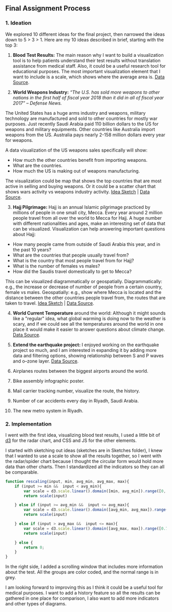 ## Final Assignment Process

### 1. Ideation

We explored 10 different ideas for the final project, then narrowed the ideas down to 5 > 3 > 1.
Here are my 10 ideas described in brief, starting with the top 3:
1. **Blood Test Results:** The main reason why I want to build a visualization tool is to help patients understand their test results without translation assistance from medical staff. Also, it could be a useful research tool for educational purposes. The most important visualization element that I want to include is a scale, which shows where the average area is. [Data Source](http://www.lls.org/managing-your-cancer/lab-and-imaging-tests/understanding-blood-counts).

2. **World Weapons Industry:** *“The U.S. has sold more weapons to other nations in the first half of fiscal year 2018 than it did
in all of fiscal year 2017” – Defense News.*

  The United States has a huge arms industry and weapons, military technology are manufactured and sold to other countries for mostly war purposes. Just recently Saudi Arabia paid 110 billion
dollars to the US for weapons and military equipments. Other countries like Australia import weapons from the US. Australia pays nearly 2-158 million dollars every year for weapons.

  A data visualization of the US weapons sales specifically  will show:
  - How much the other countries benefit from importing weapons.
  - What are the countries.
  - How much the US is making out of weapons manufacturing.

  The visualization could be map that shows the top countries that are most active in selling and buying weapons. Or it could be a scatter chart that shows wars activity vs weapons industry activity.
[Idea Sketch]() | [Data Source](https://tradingeconomics.com/united-states/weapons-sales.).

3. **Hajj Pilgrimage:** Hajj is an annual Islamic pilgrimage practiced by millions of people in one small city, Mecca. Every year around 2 million people travel from all over the world to Mecca for Hajj. A huge number with different nationalities and ages, make an interesting set of data that can be visualized. Visualization can help answering important questions about Hajj:

  - How many people came from outside of Saudi Arabia this year, and in the past 10 years?
  - What are the countries that people usually travel from?
  - What is the country that most people travel from for Hajj?
  - What is the number of females vs males?
  - How did the Saudis travel domestically to get to Mecca?

This can be visualized diagrammatically or geospatially.
Diagrammatically: e.g., the increase or decrease of number of people from a certain country, female vs males.
Geospatially: e.g., show where Mecca is located and the distance between the other countries people travel from, the routes that are taken to travel. [Idea Sketch]() | [Data Source](https://hajmap.stats.gov.sa/hajmap/dayseng.asp).

4. **World Current Temperature** around the world: Although it might sounds like a "regular" idea, what global warming is doing now to the weather is scary, and if we could see all the temperatures around the world in one place it would make it easier to answer questions about climate change. [Data Source](https://www.timeanddate.com/weather/).

5. **Extend the earthquake project:** I enjoyed working on the earthquake project so much, and I am interested in expanding it by adding more data and filtering options, showing relationship between S and P waves and o–zone layer. [Data Source](https://ozonewatch.gsfc.nasa.gov/).

6. Airplanes routes between the biggest airports around the world.

7. Bike assembly infographic poster.

8. Mail carrier tracking number, visualize the route, the history.

9. Number of car accidents every day in Riyadh, Saudi Arabia.

10. The new metro system in Riyadh.


### 2. Implementation
I went with the first idea, visualizing blood test results, I used a little bit of [d3](http://bl.ocks.org/nbremer/21746a9668ffdf6d8242) for the radar chart, and CSS and JS for the other elements.

I started with sketching out ideas (sketches are in Sketches folder), I knew that I wanted to use a scale to show all the results together, so I went with the radar/spider chart because I thought the circular form would hold more data than other charts. Then I standardized all the indicators so they can all be comparable.
```javascript
function rescaling(input, min, avg_min, avg_max, max){
	if (input >= min &&  input < avg_min){
		var scale = d3.scale.linear().domain([min, avg_min]).range([0, 0.3])
		return scale(input)

	} else if (input >= avg_min &&  input <= avg_max){
		var scale = d3.scale.linear().domain([avg_min, avg_max]).range([0.3, 0.7])
		return scale(input)

	} else if (input > avg_max &&  input <= max){
		var scale = d3.scale.linear().domain([avg_max, max]).range([0.7, 1])
		return scale(input)

	} else {
		return 0;
	}
}
```
In the right side, I added a scrolling window that includes more information about the test. All the groups are color coded, and the normal range is in grey. 

I am looking forward to improving this as I think it could be a useful tool for medical purposes. I want to add a history feature so all the results can be gathered in one place for comparison, I also want to add more indicators and other types of diagrams.
